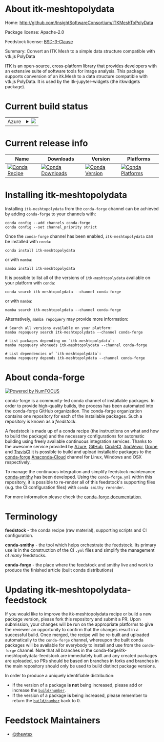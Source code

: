 About itk-meshtopolydata
========================

Home: http://github.com/InsightSoftwareConsortium/ITKMeshToPolyData

Package license: Apache-2.0

Feedstock license: [BSD-3-Clause](https://github.com/conda-forge/itk-meshtopolydata-feedstock/blob/master/LICENSE.txt)

Summary: Convert an ITK Mesh to a simple data structure compatible with vtk.js PolyData

ITK is an open-source, cross-platform library that provides developers
with an extensive suite of software tools for image analysis. This package
supports conversion of an itk.Mesh to a data structure compatible with
vtk.js PolyData. It is used by the itk-jupyter-widgets (the itkwidgets package).


Current build status
====================


<table>
    
  <tr>
    <td>Azure</td>
    <td>
      <details>
        <summary>
          <a href="https://dev.azure.com/conda-forge/feedstock-builds/_build/latest?definitionId=7147&branchName=master">
            <img src="https://dev.azure.com/conda-forge/feedstock-builds/_apis/build/status/itk-meshtopolydata-feedstock?branchName=master">
          </a>
        </summary>
        <table>
          <thead><tr><th>Variant</th><th>Status</th></tr></thead>
          <tbody><tr>
              <td>linux_64_python3.10.____cpython</td>
              <td>
                <a href="https://dev.azure.com/conda-forge/feedstock-builds/_build/latest?definitionId=7147&branchName=master">
                  <img src="https://dev.azure.com/conda-forge/feedstock-builds/_apis/build/status/itk-meshtopolydata-feedstock?branchName=master&jobName=linux&configuration=linux%20linux_64_python3.10.____cpython" alt="variant">
                </a>
              </td>
            </tr><tr>
              <td>linux_64_python3.8.____cpython</td>
              <td>
                <a href="https://dev.azure.com/conda-forge/feedstock-builds/_build/latest?definitionId=7147&branchName=master">
                  <img src="https://dev.azure.com/conda-forge/feedstock-builds/_apis/build/status/itk-meshtopolydata-feedstock?branchName=master&jobName=linux&configuration=linux%20linux_64_python3.8.____cpython" alt="variant">
                </a>
              </td>
            </tr><tr>
              <td>linux_64_python3.9.____cpython</td>
              <td>
                <a href="https://dev.azure.com/conda-forge/feedstock-builds/_build/latest?definitionId=7147&branchName=master">
                  <img src="https://dev.azure.com/conda-forge/feedstock-builds/_apis/build/status/itk-meshtopolydata-feedstock?branchName=master&jobName=linux&configuration=linux%20linux_64_python3.9.____cpython" alt="variant">
                </a>
              </td>
            </tr><tr>
              <td>osx_64_python3.10.____cpython</td>
              <td>
                <a href="https://dev.azure.com/conda-forge/feedstock-builds/_build/latest?definitionId=7147&branchName=master">
                  <img src="https://dev.azure.com/conda-forge/feedstock-builds/_apis/build/status/itk-meshtopolydata-feedstock?branchName=master&jobName=osx&configuration=osx%20osx_64_python3.10.____cpython" alt="variant">
                </a>
              </td>
            </tr><tr>
              <td>osx_64_python3.8.____cpython</td>
              <td>
                <a href="https://dev.azure.com/conda-forge/feedstock-builds/_build/latest?definitionId=7147&branchName=master">
                  <img src="https://dev.azure.com/conda-forge/feedstock-builds/_apis/build/status/itk-meshtopolydata-feedstock?branchName=master&jobName=osx&configuration=osx%20osx_64_python3.8.____cpython" alt="variant">
                </a>
              </td>
            </tr><tr>
              <td>osx_64_python3.9.____cpython</td>
              <td>
                <a href="https://dev.azure.com/conda-forge/feedstock-builds/_build/latest?definitionId=7147&branchName=master">
                  <img src="https://dev.azure.com/conda-forge/feedstock-builds/_apis/build/status/itk-meshtopolydata-feedstock?branchName=master&jobName=osx&configuration=osx%20osx_64_python3.9.____cpython" alt="variant">
                </a>
              </td>
            </tr><tr>
              <td>win_64_python3.10.____cpython</td>
              <td>
                <a href="https://dev.azure.com/conda-forge/feedstock-builds/_build/latest?definitionId=7147&branchName=master">
                  <img src="https://dev.azure.com/conda-forge/feedstock-builds/_apis/build/status/itk-meshtopolydata-feedstock?branchName=master&jobName=win&configuration=win%20win_64_python3.10.____cpython" alt="variant">
                </a>
              </td>
            </tr><tr>
              <td>win_64_python3.8.____cpython</td>
              <td>
                <a href="https://dev.azure.com/conda-forge/feedstock-builds/_build/latest?definitionId=7147&branchName=master">
                  <img src="https://dev.azure.com/conda-forge/feedstock-builds/_apis/build/status/itk-meshtopolydata-feedstock?branchName=master&jobName=win&configuration=win%20win_64_python3.8.____cpython" alt="variant">
                </a>
              </td>
            </tr><tr>
              <td>win_64_python3.9.____cpython</td>
              <td>
                <a href="https://dev.azure.com/conda-forge/feedstock-builds/_build/latest?definitionId=7147&branchName=master">
                  <img src="https://dev.azure.com/conda-forge/feedstock-builds/_apis/build/status/itk-meshtopolydata-feedstock?branchName=master&jobName=win&configuration=win%20win_64_python3.9.____cpython" alt="variant">
                </a>
              </td>
            </tr>
          </tbody>
        </table>
      </details>
    </td>
  </tr>
</table>

Current release info
====================

| Name | Downloads | Version | Platforms |
| --- | --- | --- | --- |
| [![Conda Recipe](https://img.shields.io/badge/recipe-itk--meshtopolydata-green.svg)](https://anaconda.org/conda-forge/itk-meshtopolydata) | [![Conda Downloads](https://img.shields.io/conda/dn/conda-forge/itk-meshtopolydata.svg)](https://anaconda.org/conda-forge/itk-meshtopolydata) | [![Conda Version](https://img.shields.io/conda/vn/conda-forge/itk-meshtopolydata.svg)](https://anaconda.org/conda-forge/itk-meshtopolydata) | [![Conda Platforms](https://img.shields.io/conda/pn/conda-forge/itk-meshtopolydata.svg)](https://anaconda.org/conda-forge/itk-meshtopolydata) |

Installing itk-meshtopolydata
=============================

Installing `itk-meshtopolydata` from the `conda-forge` channel can be achieved by adding `conda-forge` to your channels with:

```
conda config --add channels conda-forge
conda config --set channel_priority strict
```

Once the `conda-forge` channel has been enabled, `itk-meshtopolydata` can be installed with `conda`:

```
conda install itk-meshtopolydata
```

or with `mamba`:

```
mamba install itk-meshtopolydata
```

It is possible to list all of the versions of `itk-meshtopolydata` available on your platform with `conda`:

```
conda search itk-meshtopolydata --channel conda-forge
```

or with `mamba`:

```
mamba search itk-meshtopolydata --channel conda-forge
```

Alternatively, `mamba repoquery` may provide more information:

```
# Search all versions available on your platform:
mamba repoquery search itk-meshtopolydata --channel conda-forge

# List packages depending on `itk-meshtopolydata`:
mamba repoquery whoneeds itk-meshtopolydata --channel conda-forge

# List dependencies of `itk-meshtopolydata`:
mamba repoquery depends itk-meshtopolydata --channel conda-forge
```


About conda-forge
=================

[![Powered by
NumFOCUS](https://img.shields.io/badge/powered%20by-NumFOCUS-orange.svg?style=flat&colorA=E1523D&colorB=007D8A)](https://numfocus.org)

conda-forge is a community-led conda channel of installable packages.
In order to provide high-quality builds, the process has been automated into the
conda-forge GitHub organization. The conda-forge organization contains one repository
for each of the installable packages. Such a repository is known as a *feedstock*.

A feedstock is made up of a conda recipe (the instructions on what and how to build
the package) and the necessary configurations for automatic building using freely
available continuous integration services. Thanks to the awesome service provided by
[Azure](https://azure.microsoft.com/en-us/services/devops/), [GitHub](https://github.com/),
[CircleCI](https://circleci.com/), [AppVeyor](https://www.appveyor.com/),
[Drone](https://cloud.drone.io/welcome), and [TravisCI](https://travis-ci.com/)
it is possible to build and upload installable packages to the
[conda-forge](https://anaconda.org/conda-forge) [Anaconda-Cloud](https://anaconda.org/)
channel for Linux, Windows and OSX respectively.

To manage the continuous integration and simplify feedstock maintenance
[conda-smithy](https://github.com/conda-forge/conda-smithy) has been developed.
Using the ``conda-forge.yml`` within this repository, it is possible to re-render all of
this feedstock's supporting files (e.g. the CI configuration files) with ``conda smithy rerender``.

For more information please check the [conda-forge documentation](https://conda-forge.org/docs/).

Terminology
===========

**feedstock** - the conda recipe (raw material), supporting scripts and CI configuration.

**conda-smithy** - the tool which helps orchestrate the feedstock.
                   Its primary use is in the construction of the CI ``.yml`` files
                   and simplify the management of *many* feedstocks.

**conda-forge** - the place where the feedstock and smithy live and work to
                  produce the finished article (built conda distributions)


Updating itk-meshtopolydata-feedstock
=====================================

If you would like to improve the itk-meshtopolydata recipe or build a new
package version, please fork this repository and submit a PR. Upon submission,
your changes will be run on the appropriate platforms to give the reviewer an
opportunity to confirm that the changes result in a successful build. Once
merged, the recipe will be re-built and uploaded automatically to the
`conda-forge` channel, whereupon the built conda packages will be available for
everybody to install and use from the `conda-forge` channel.
Note that all branches in the conda-forge/itk-meshtopolydata-feedstock are
immediately built and any created packages are uploaded, so PRs should be based
on branches in forks and branches in the main repository should only be used to
build distinct package versions.

In order to produce a uniquely identifiable distribution:
 * If the version of a package **is not** being increased, please add or increase
   the [``build/number``](https://docs.conda.io/projects/conda-build/en/latest/resources/define-metadata.html#build-number-and-string).
 * If the version of a package **is** being increased, please remember to return
   the [``build/number``](https://docs.conda.io/projects/conda-build/en/latest/resources/define-metadata.html#build-number-and-string)
   back to 0.

Feedstock Maintainers
=====================

* [@thewtex](https://github.com/thewtex/)

